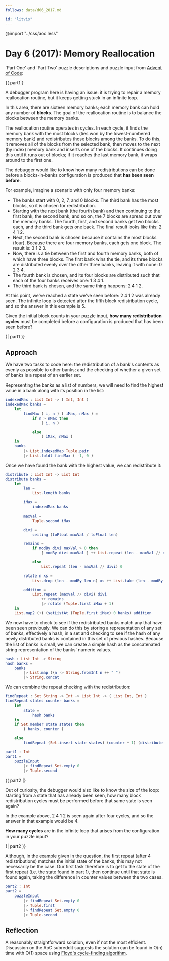 ```yaml
---
follows: data/d06_2017.md

id: "litvis"
---
```


@import "../css/aoc.less"

# Day 6 (2017): Memory Reallocation

'Part One' and 'Part Two' puzzle descriptions and puzzle input from [Advent of Code](https://adventofcode.com/2017/day/6):

{( part1|}

A debugger program here is having an issue: it is trying to repair a memory reallocation routine, but it keeps getting stuck in an infinite loop.

In this area, there are sixteen memory banks; each memory bank can hold any number of **blocks**. The goal of the reallocation routine is to balance the blocks between the memory banks.

The reallocation routine operates in cycles. In each cycle, it finds the memory bank with the most blocks (ties won by the lowest-numbered memory bank) and redistributes those blocks among the banks. To do this, it removes all of the blocks from the selected bank, then moves to the next (by index) memory bank and inserts one of the blocks. It continues doing this until it runs out of blocks; if it reaches the last memory bank, it wraps around to the first one.

The debugger would like to know how many redistributions can be done before a blocks-in-banks configuration is produced that **has been seen before**.

For example, imagine a scenario with only four memory banks:

- The banks start with 0, 2, 7, and 0 blocks. The third bank has the most blocks, so it is chosen for redistribution.
- Starting with the next bank (the fourth bank) and then continuing to the first bank, the second bank, and so on, the 7 blocks are spread out over the memory banks. The fourth, first, and second banks get two blocks each, and the third bank gets one back. The final result looks like this: 2 4 1 2.
- Next, the second bank is chosen because it contains the most blocks (four). Because there are four memory banks, each gets one block. The result is: 3 1 2 3.
- Now, there is a tie between the first and fourth memory banks, both of which have three blocks. The first bank wins the tie, and its three blocks are distributed evenly over the other three banks, leaving it with none: 0 2 3 4.
- The fourth bank is chosen, and its four blocks are distributed such that each of the four banks receives one: 1 3 4 1.
- The third bank is chosen, and the same thing happens: 2 4 1 2.

At this point, we've reached a state we've seen before: 2 4 1 2 was already seen. The infinite loop is detected after the fifth block redistribution cycle, and so the answer in this example is 5.

Given the initial block counts in your puzzle input, **how many redistribution cycles** must be completed before a configuration is produced that has been seen before?

{| part1 )}

## Approach

We have two tasks to code here: the redistribution of a bank's contents as evenly as possible to other banks; and the checking of whether a given set of banks is a repeat of an earlier set.

Representing the banks as a list of numbers, we will need to find the highest value in a bank along with its position in the list:

```elm {l}
indexedMax : List Int -> ( Int, Int )
indexedMax banks =
    let
        findMax ( i, n ) ( iMax, nMax ) =
            if n > nMax then
                ( i, n )

            else
                ( iMax, nMax )
    in
    banks
        |> List.indexedMap Tuple.pair
        |> List.foldl findMax ( -1, 0 )
```

Once we have found the bank with the highest value, we can redistribute it:

```elm {l}
distribute : List Int -> List Int
distribute banks =
    let
        len =
            List.length banks

        iMax =
            indexedMax banks

        maxVal =
            Tuple.second iMax

        divi =
            ceiling (toFloat maxVal / toFloat len)

        remains =
            if modBy divi maxVal > 0 then
                [ modBy divi maxVal ] ++ List.repeat (len - maxVal // divi - 1) 0

            else
                List.repeat (len - maxVal // divi) 0

        rotate n xs =
            List.drop (len - modBy len n) xs ++ List.take (len - modBy len n) xs

        addition =
            List.repeat (maxVal // divi) divi
                ++ remains
                |> rotate (Tuple.first iMax + 1)
    in
    List.map2 (+) (setListAt (Tuple.first iMax) 0 banks) addition
```

We now have to check to see if the redistributed banks match any that have been seen previously. We can do this by storing a representation of any set of banks, effectively a hash, in a set and checking to see if the hash of any newly distributed banks is contained in this set of previous hashes. Because the list of banks is small, we can create a simple hash as the concatenated string representation of the banks' numeric values.

```elm {l}
hash : List Int -> String
hash banks =
    banks
        |> List.map (\n -> String.fromInt n ++ " ")
        |> String.concat
```

We can combine the repeat checking with the redistribution:

```elm {l}
findRepeat : Set String -> Int -> List Int -> ( List Int, Int )
findRepeat states counter banks =
    let
        state =
            hash banks
    in
    if Set.member state states then
        ( banks, counter )

    else
        findRepeat (Set.insert state states) (counter + 1) (distribute banks)
```

```elm {l r}
part1 : Int
part1 =
    puzzleInput
        |> findRepeat Set.empty 0
        |> Tuple.second
```

{( part2 |}

Out of curiosity, the debugger would also like to know the size of the loop: starting from a state that has already been seen, how many block redistribution cycles must be performed before that same state is seen again?

In the example above, 2 4 1 2 is seen again after four cycles, and so the answer in that example would be 4.

**How many cycles** are in the infinite loop that arises from the configuration in your puzzle input?

{| part2 )}

Although, in the example given in the question, the first repeat (after 4 redistributions) matches the initial state of the banks, this may not necessarily be the case. Our first task therefore is to get to the state of the first repeat (i.e. the state found in part 1), then continue until that state is found again, taking the difference in counter values between the two cases.

```elm {l r}
part2 : Int
part2 =
    puzzleInput
        |> findRepeat Set.empty 0
        |> Tuple.first
        |> findRepeat Set.empty 0
        |> Tuple.second
```

## Reflection

A reasonably straightforward solution, even if not the most efficient. Discussion on the AoC subreddit suggests the solution can be found in O(n) time with O(1) space using [Floyd's cycle-finding algorithm](https://en.wikipedia.org/wiki/Cycle_detection#Floyd.27s_Tortoise_and_Hare).
